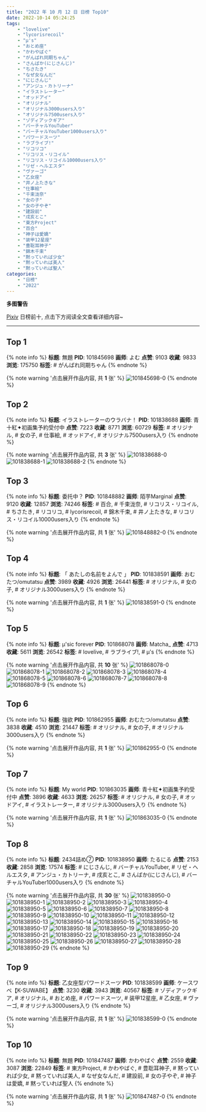 ```yaml
---
title: "2022 年 10 月 12 日 日榜 Top10"
date: 2022-10-14 05:24:25
tags:
    - "lovelive"
    - "lycorisrecoil"
    - "μ's"
    - "おとめ座"
    - "かわやばぐ"
    - "がんばれ同期ちゃん"
    - "さんばか(にじさんじ)"
    - "ちさたき"
    - "なぜ女なんだ"
    - "にじさんじ"
    - "アンジュ・カトリーナ"
    - "イラストレーター"
    - "オッドアイ"
    - "オリジナル"
    - "オリジナル3000users入り"
    - "オリジナル7500users入り"
    - "ゾディアックギア"
    - "バーチャルYouTuber"
    - "バーチャルYouTuber1000users入り"
    - "パワードスーツ"
    - "ラブライブ!"
    - "リコリコ"
    - "リコリス・リコイル"
    - "リコリス・リコイル10000users入り"
    - "リゼ・ヘルエスタ"
    - "ヴァーゴ"
    - "乙女座"
    - "井ノ上たきな"
    - "仕事絵"
    - "千束泷奈"
    - "女の子"
    - "女の子やぞ"
    - "建設前"
    - "戌亥とこ"
    - "東方Project"
    - "百合"
    - "神子は愛嬌"
    - "装甲12星座"
    - "豊聡耳神子"
    - "錦木千束"
    - "黙っていれば少女"
    - "黙っていれば美人"
    - "黙っていれば聖人"
categories:
    - "日榜"
    - "2022"
---
```


<i class="fa fa-triangle-exclamation"></i>**多图警告**<i class="fa fa-triangle-exclamation"></i>

[Pixiv](https://www.pixiv.net/) 日榜前十, 点击下方阅读全文查看详细内容~

<!-- more -->

---

## Top 1

{% note info %}
**标题**: 無題
**PID**: 101845698 **画师**: よむ
**点赞**: 9103 **收藏**: 9833 **浏览**: 175750
**标签**: # がんばれ同期ちゃん
{% endnote %}

{% note warning '点击展开作品内容, 共 **1** 张' %}
![101845698-0](https://i.pixiv.re/img-original/img/2022/10/11/08/12/32/101845698_p0.png)
{% endnote %}

## Top 2

{% note info %}
**标题**: イラストレーターのウラバナ！
**PID**: 101838688 **画师**: 青十紅✦初画集予約受付中
**点赞**: 7223 **收藏**: 8771 **浏览**: 60729
**标签**: # オリジナル, # 女の子, # 仕事絵, # オッドアイ, # オリジナル7500users入り
{% endnote %}

{% note warning '点击展开作品内容, 共 **3** 张' %}
![101838688-0](https://i.pixiv.re/img-original/img/2022/10/11/00/00/34/101838688_p0.jpg)
![101838688-1](https://i.pixiv.re/img-original/img/2022/10/11/00/00/34/101838688_p1.jpg)
![101838688-2](https://i.pixiv.re/img-original/img/2022/10/11/00/00/34/101838688_p2.jpg)
{% endnote %}

## Top 3

{% note info %}
**标题**: 委托中？
**PID**: 101848882 **画师**: 陌芋Marginal
**点赞**: 9120 **收藏**: 12857 **浏览**: 74246
**标签**: # 百合, # 千束泷奈, # リコリス・リコイル, # ちさたき, # リコリコ, # lycorisrecoil, # 錦木千束, # 井ノ上たきな, # リコリス・リコイル10000users入り
{% endnote %}

{% note warning '点击展开作品内容, 共 **1** 张' %}
![101848882-0](https://i.pixiv.re/img-original/img/2022/10/11/12/49/58/101848882_p0.jpg)
{% endnote %}

## Top 4

{% note info %}
**标题**: 「 あたしの名前をよんで 」
**PID**: 101838591 **画师**: おむたつ/omutatsu
**点赞**: 3989 **收藏**: 4926 **浏览**: 26441
**标签**: # オリジナル, # 女の子, # オリジナル3000users入り
{% endnote %}

{% note warning '点击展开作品内容, 共 **1** 张' %}
![101838591-0](https://i.pixiv.re/img-original/img/2022/10/11/00/00/14/101838591_p0.jpg)
{% endnote %}

## Top 5

{% note info %}
**标题**: μ'sic forever
**PID**: 101868078 **画师**: Matcha_
**点赞**: 4713 **收藏**: 5611 **浏览**: 26542
**标签**: # lovelive, # ラブライブ!, # μ's
{% endnote %}

{% note warning '点击展开作品内容, 共 **10** 张' %}
![101868078-0](https://i.pixiv.re/img-original/img/2022/10/12/04/48/22/101868078_p0.jpg)
![101868078-1](https://i.pixiv.re/img-original/img/2022/10/12/04/48/22/101868078_p1.jpg)
![101868078-2](https://i.pixiv.re/img-original/img/2022/10/12/04/48/22/101868078_p2.jpg)
![101868078-3](https://i.pixiv.re/img-original/img/2022/10/12/04/48/22/101868078_p3.jpg)
![101868078-4](https://i.pixiv.re/img-original/img/2022/10/12/04/48/22/101868078_p4.jpg)
![101868078-5](https://i.pixiv.re/img-original/img/2022/10/12/04/48/22/101868078_p5.jpg)
![101868078-6](https://i.pixiv.re/img-original/img/2022/10/12/04/48/22/101868078_p6.jpg)
![101868078-7](https://i.pixiv.re/img-original/img/2022/10/12/04/48/22/101868078_p7.jpg)
![101868078-8](https://i.pixiv.re/img-original/img/2022/10/12/04/48/22/101868078_p8.jpg)
![101868078-9](https://i.pixiv.re/img-original/img/2022/10/12/04/48/22/101868078_p9.jpg)
{% endnote %}

## Top 6

{% note info %}
**标题**: 強欲
**PID**: 101862955 **画师**: おむたつ/omutatsu
**点赞**: 3838 **收藏**: 4510 **浏览**: 21447
**标签**: # オリジナル, # 女の子, # オリジナル3000users入り
{% endnote %}

{% note warning '点击展开作品内容, 共 **1** 张' %}
![101862955-0](https://i.pixiv.re/img-original/img/2022/10/12/00/00/08/101862955_p0.jpg)
{% endnote %}

## Top 7

{% note info %}
**标题**: My world
**PID**: 101863035 **画师**: 青十紅✦初画集予約受付中
**点赞**: 3896 **收藏**: 4633 **浏览**: 26257
**标签**: # オリジナル, # 女の子, # オッドアイ, # イラストレーター, # オリジナル3000users入り
{% endnote %}

{% note warning '点击展开作品内容, 共 **1** 张' %}
![101863035-0](https://i.pixiv.re/img-original/img/2022/10/12/00/00/24/101863035_p0.jpg)
{% endnote %}

## Top 8

{% note info %}
**标题**: 2434詰め⑦
**PID**: 101838950 **画师**: たるにる
**点赞**: 2153 **收藏**: 2858 **浏览**: 17574
**标签**: # にじさんじ, # バーチャルYouTuber, # リゼ・ヘルエスタ, # アンジュ・カトリーナ, # 戌亥とこ, # さんばか(にじさんじ), # バーチャルYouTuber1000users入り
{% endnote %}

{% note warning '点击展开作品内容, 共 **30** 张' %}
![101838950-0](https://i.pixiv.re/img-original/img/2022/10/11/00/06/58/101838950_p0.jpg)
![101838950-1](https://i.pixiv.re/img-original/img/2022/10/11/00/06/58/101838950_p1.jpg)
![101838950-2](https://i.pixiv.re/img-original/img/2022/10/11/00/06/58/101838950_p2.jpg)
![101838950-3](https://i.pixiv.re/img-original/img/2022/10/11/00/06/58/101838950_p3.jpg)
![101838950-4](https://i.pixiv.re/img-original/img/2022/10/11/00/06/58/101838950_p4.jpg)
![101838950-5](https://i.pixiv.re/img-original/img/2022/10/11/00/06/58/101838950_p5.jpg)
![101838950-6](https://i.pixiv.re/img-original/img/2022/10/11/00/06/58/101838950_p6.jpg)
![101838950-7](https://i.pixiv.re/img-original/img/2022/10/11/00/06/58/101838950_p7.jpg)
![101838950-8](https://i.pixiv.re/img-original/img/2022/10/11/00/06/58/101838950_p8.jpg)
![101838950-9](https://i.pixiv.re/img-original/img/2022/10/11/00/06/58/101838950_p9.jpg)
![101838950-10](https://i.pixiv.re/img-original/img/2022/10/11/00/06/58/101838950_p10.jpg)
![101838950-11](https://i.pixiv.re/img-original/img/2022/10/11/00/06/58/101838950_p11.jpg)
![101838950-12](https://i.pixiv.re/img-original/img/2022/10/11/00/06/58/101838950_p12.jpg)
![101838950-13](https://i.pixiv.re/img-original/img/2022/10/11/00/06/58/101838950_p13.jpg)
![101838950-14](https://i.pixiv.re/img-original/img/2022/10/11/00/06/58/101838950_p14.jpg)
![101838950-15](https://i.pixiv.re/img-original/img/2022/10/11/00/06/58/101838950_p15.jpg)
![101838950-16](https://i.pixiv.re/img-original/img/2022/10/11/00/06/58/101838950_p16.jpg)
![101838950-17](https://i.pixiv.re/img-original/img/2022/10/11/00/06/58/101838950_p17.jpg)
![101838950-18](https://i.pixiv.re/img-original/img/2022/10/11/00/06/58/101838950_p18.jpg)
![101838950-19](https://i.pixiv.re/img-original/img/2022/10/11/00/06/58/101838950_p19.jpg)
![101838950-20](https://i.pixiv.re/img-original/img/2022/10/11/00/06/58/101838950_p20.jpg)
![101838950-21](https://i.pixiv.re/img-original/img/2022/10/11/00/06/58/101838950_p21.jpg)
![101838950-22](https://i.pixiv.re/img-original/img/2022/10/11/00/06/58/101838950_p22.jpg)
![101838950-23](https://i.pixiv.re/img-original/img/2022/10/11/00/06/58/101838950_p23.jpg)
![101838950-24](https://i.pixiv.re/img-original/img/2022/10/11/00/06/58/101838950_p24.jpg)
![101838950-25](https://i.pixiv.re/img-original/img/2022/10/11/00/06/58/101838950_p25.jpg)
![101838950-26](https://i.pixiv.re/img-original/img/2022/10/11/00/06/58/101838950_p26.jpg)
![101838950-27](https://i.pixiv.re/img-original/img/2022/10/11/00/06/58/101838950_p27.jpg)
![101838950-28](https://i.pixiv.re/img-original/img/2022/10/11/00/06/58/101838950_p28.jpg)
![101838950-29](https://i.pixiv.re/img-original/img/2022/10/11/00/06/58/101838950_p29.jpg)
{% endnote %}

## Top 9

{% note info %}
**标题**: 乙女座型パワードスーツ
**PID**: 101838599 **画师**: ケースワベ【K-SUWABE】
**点赞**: 3230 **收藏**: 3943 **浏览**: 40567
**标签**: # ゾディアックギア, # オリジナル, # おとめ座, # パワードスーツ, # 装甲12星座, # 乙女座, # ヴァーゴ, # オリジナル3000users入り
{% endnote %}

{% note warning '点击展开作品内容, 共 **1** 张' %}
![101838599-0](https://i.pixiv.re/img-original/img/2022/10/11/00/00/16/101838599_p0.jpg)
{% endnote %}

## Top 10

{% note info %}
**标题**: 無題
**PID**: 101847487 **画师**: かわやばぐ
**点赞**: 2559 **收藏**: 3087 **浏览**: 22849
**标签**: # 東方Project, # かわやばぐ, # 豊聡耳神子, # 黙っていれば少女, # 黙っていれば美人, # なぜ女なんだ, # 建設前, # 女の子やぞ, # 神子は愛嬌, # 黙っていれば聖人
{% endnote %}

{% note warning '点击展开作品内容, 共 **1** 张' %}
![101847487-0](https://i.pixiv.re/img-original/img/2022/10/11/11/02/30/101847487_p0.jpg)
{% endnote %}
